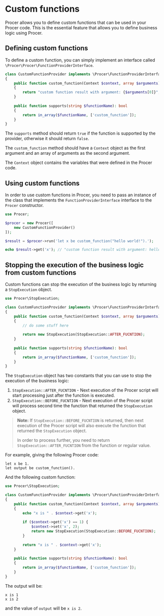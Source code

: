 # Custom functions
Procer allows you to define custom functions that can be used in your Procer code.
This is the essential feature that allows you to define business logic using Procer.

## Defining custom functions
To define a custom function, you can simply implement an interface called `\Procer\Procer\FunctionProviderInterface`.

```php
class CustomFunctionProvider implements \Procer\FunctionProviderInterface
{
    public function custom_function(Context $context, array $arguments): string
    {
        return "custom function result with argument: {$arguments[0]}";
    }
    
    public function supports(string $functionName): bool
    {
        return in_array($functionName, ['custom_function']);
    }
}
```

The `supports` method should return `true` if the function is supported by the provider, otherwise it should return `false`.

The `custom_function` method should have a `Context` object as the first argument and an array of arguments as the second argument.

The `Context` object contains the variables that were defined in the Procer code.

## Using custom functions

In order to use custom functions in Procer, you need to pass an instance of the class that implements the `FunctionProviderInterface` interface to the `Procer` constructor.

```php
use Procer;

$procer = new Procer([
    new CustomFunctionProvider()
]);

$result = $procer->run('let x be custom_function("hello world!").');

echo $result->get('x'); // "custom function result with argument: hello world!"
```

## Stopping the execution of the business logic from custom functions
Custom functions can stop the execution of the business logic by returning a `StopExecution` object.

```php
use Procer\StopExecution;

class CustomFunctionProvider implements \Procer\FunctionProviderInterface
{
    public function custom_function(Context $context, array $arguments)
    {
        // do some stuff here
        
        return new StopExecution(StopExecution::AFTER_FUCNTION);
    }
    
    public function supports(string $functionName): bool
    {
        return in_array($functionName, ['custom_function']);
    }
}
```

The `StopExecution` object has two constants that you can use to stop the execution of the business logic:
1. `StopExecution::AFTER_FUCNTION` - Next execution of the Procer script will start processing just after the function is executed.
2. `StopExecution::BEFORE_FUCNTION` - Next execution of the Procer script will process second time the function that returned the `StopExecution` object.

> **Note:** If `StopExecution::BEFORE_FUCNTION` is returned, then next execution of the Procer script will also execute the function that returned the `StopExecution` object.
> 
> In order to process further, you need to return `StopExecution::AFTER_FUCNTION` from the function or regular value.

For example, giving the following Procer code:
```procer
let x be 1.
let output be custom_function().
```

And the following custom function:

```php
use Procer\StopExecution;

class CustomFunctionProvider implements \Procer\FunctionProviderInterface
{
    public function custom_function(Context $context, array $arguments)
    {
        echo "x is " . $context->get('x');
        
        if ($context->get('x') == 1) {
            $context->set('x', 2);
            return new StopExecution(StopExecution::BEFORE_FUCNTION);
        }
        
        return "x is " . $context->get('x');
    }
    
    public function supports(string $functionName): bool
    {
        return in_array($functionName, ['custom_function']);
    }
}
```

The output will be:
```
x is 1
x is 2
```

and the value of `output` will be `x is 2`.